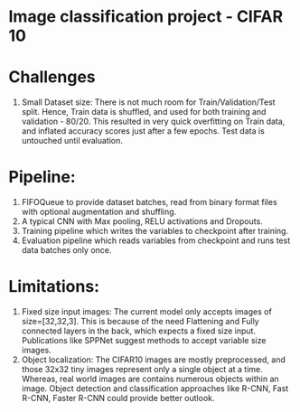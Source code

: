 # Image classification project - CIFAR 10

# Challenges
1. Small Dataset size: There is not much room for Train/Validation/Test split. Hence, Train data is shuffled, and used for both training and validation - 80/20. This resulted in very quick overfitting on Train data, and inflated accuracy scores just after a few epochs. Test data is untouched until evaluation.

# Pipeline:
1. FIFOQueue to provide dataset batches, read from binary format files with optional augmentation and shuffling.
2. A typical CNN with Max pooling, RELU activations and Dropouts.
3. Training pipeline which writes the variables to checkpoint after training.
4. Evaluation pipeline which reads variables from checkpoint and runs test data batches only once.

# Limitations:
1. Fixed size input images: The current model only accepts images of size=[32,32,3]. This is because of the need Flattening and Fully connected layers in the back, which expects a fixed size input. Publications like SPPNet suggest methods to accept variable size images.
2. Object localization: The CIFAR10 images are mostly preprocessed, and those 32x32 tiny images represent only a single object at a time. Whereas, real world images are contains numerous objects within an image. Object detection and classification approaches like R-CNN, Fast R-CNN, Faster R-CNN could provide better outlook. 
